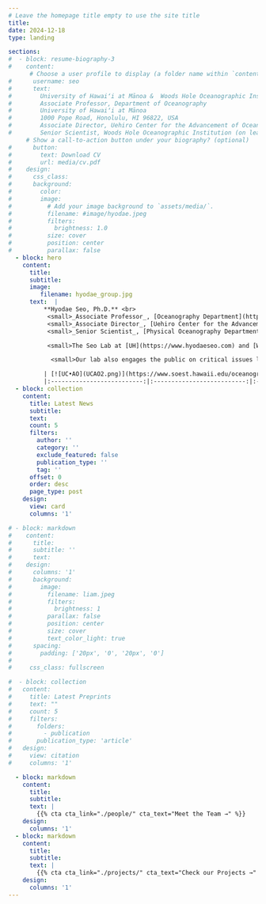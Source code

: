 ```yaml
---
# Leave the homepage title empty to use the site title
title:
date: 2024-12-18
type: landing

sections:
#  - block: resume-biography-3
#    content:
      # Choose a user profile to display (a folder name within `content/authors/`)
#      username: seo
#      text: 
#        University of Hawaiʻi at Mānoa &  Woods Hole Oceanographic Institution
#        Associate Professor, Department of Oceanography
#        University of Hawaiʻi at Mānoa
#        1000 Pope Road, Honolulu, HI 96822, USA
#        Associate Director, Uehiro Center for the Advancement of Oceanography (UC•AO)
#        Senior Scientist, Woods Hole Oceanographic Institution (on leave)
     # Show a call-to-action button under your biography? (optional)
#      button:
#        text: Download CV
#        url: media/cv.pdf
#    design:
#      css_class:
#      background:
#        color:
#        image:
#          # Add your image background to `assets/media/`.
#          filename: #image/hyodae.jpeg
#          filters:
#            brightness: 1.0
#          size: cover
#          position: center
#          parallax: false
  - block: hero
    content:
      title: 
      subtitle:
      image:
         filename: hyodae_group.jpg
      text:  |
          **Hyodae Seo, Ph.D.** <br>
           <small>_Associate Professor_, [Oceanography Department](https://www.soest.hawaii.edu/oceanography), [University of Hawaiʻi at Mānoa](https://manoa.hawaii.edu) </small><br>
           <small>_Associate Director_, [Uehiro Center for the Advancement of Oceanography (UC•AO)](https://www.soest.hawaii.edu/oceanography/uc-ao/)  </small><br>
           <small>_Senior Scientist_, [Physical Oceanography Department](https://www.whoi.edu/what-we-do/understand/departments-centers-labs/po/), [Woods Hole Oceanographic Institution](https://www.whoi.edu) (on leave)  </small><br>

           <small>The Seo Lab at [UH](https://www.hyodaeseo.com) and [WHOI](https://hseo.whoi.edu) studies oceanic, atmospheric, and surface wave processes and their interactions with weather, climate, and offshore wind energy. The lab employs [high-resolution regional coupled modeling](https://hyodae-seo.github.io/scoar/), geophysical fluid dynamics, and satellite and in situ observations.    </small>

            <small>Our lab also engages the public on critical issues like extreme weather, climate, and renewable energy, aligning our research efforts with the United Nations Sustainable Development Goals and the UC•AO activities.   </small>

          | [![UC•AO](UCAO2.png)](https://www.soest.hawaii.edu/oceanography/uc-ao/) | [![Butterfly](butterfly.png)](/butterfly) | [![SCOAR](scoar2.png)](/scoar) |
          |:--------------------------:|:--------------------------:|:------------------:|
  - block: collection
    content:
      title: Latest News
      subtitle:
      text:
      count: 5
      filters:
        author: ''
        category: ''
        exclude_featured: false
        publication_type: ''
        tag: ''
      offset: 0
      order: desc
      page_type: post
    design:
      view: card
      columns: '1'

# - block: markdown
#    content:
#      title:
#      subtitle: ''
#      text:
#    design:
#      columns: '1'
#      background:
#        image: 
#          filename: liam.jpeg
#          filters:
#            brightness: 1
#          parallax: false
#          position: center
#          size: cover
#          text_color_light: true
#      spacing:
#        padding: ['20px', '0', '20px', '0']
#
#     css_class: fullscreen

#  - block: collection
#   content:
#     title: Latest Preprints
#     text: ""
#     count: 5
#     filters:
#       folders:
#         - publication
#       publication_type: 'article'
#   design:
#     view: citation
#     columns: '1'

  - block: markdown
    content:
      title: 
      subtitle:
      text: |
        {{% cta cta_link="./people/" cta_text="Meet the Team →" %}}
    design:
      columns: '1'
  - block: markdown
    content:
      title: 
      subtitle:
      text: |
        {{% cta cta_link="./projects/" cta_text="Check our Projects →" %}}
    design:
      columns: '1'
---
```

